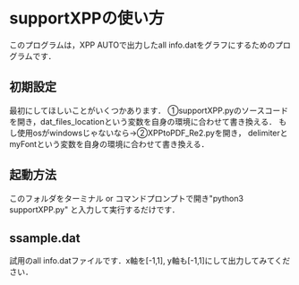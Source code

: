 # supportXPPの使い方

このプログラムは，XPP AUTOで出力したall info.datをグラフにするためのプログラムです．

## 初期設定
最初にしてほしいことがいくつかあります．
①supportXPP.pyのソースコードを開き，dat_files_locationという変数を自身の環境に合わせて書き換える．
もし使用osがwindowsじゃないなら→②XPPtoPDF_Re2.pyを開き， delimiterとmyFontという変数を自身の環境に合わせて書き換える．

## 起動方法
このフォルダをターミナル or コマンドプロンプトで開き"python3 supportXPP.py"
と入力して実行するだけです．

## ssample.dat
試用のall info.datファイルです．x軸を[-1,1], y軸も[-1,1]にして出力してみてください．